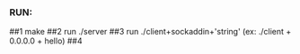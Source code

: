 ### RUN:
##1 make
##2 run ./server
##3 run ./client+sockaddin+'string' (ex: ./client + 0.0.0.0 + hello)
##4 
